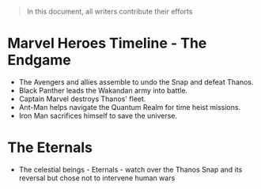 > In this document, all writers contribute their efforts

# Marvel Heroes Timeline - The Endgame

- The Avengers and allies assemble to undo the Snap and defeat Thanos.
- Black Panther leads the Wakandan army into battle.
- Captain Marvel destroys Thanos' fleet.
- Ant-Man helps navigate the Quantum Realm for time heist missions.
- Iron Man sacrifices himself to save the universe.

# The Eternals
- The celestial beings - Eternals - watch over the Thanos Snap and its reversal but chose not to intervene human wars
